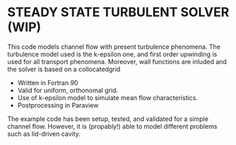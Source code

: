 # STEADY STATE TURBULENT SOLVER (WIP)

This code models channel flow with present turbulence phenomena. The turbulence model used is the k-epsilon one, and first order upwinding is used for all transport phenomena. Moreover, wall functions are inluded and the solver is based on a collocatedgrid

- Written in Fortran 90
- Valid for uniform, orthonomal grid.
- Use of k-epsilon model to simulate mean flow characteristics.
- Postprocessing in Paraview

The example code has been setup, tested, and validated for a simple channel flow. However, it is (propably!) able to model different problems such as lid-driven cavity.

